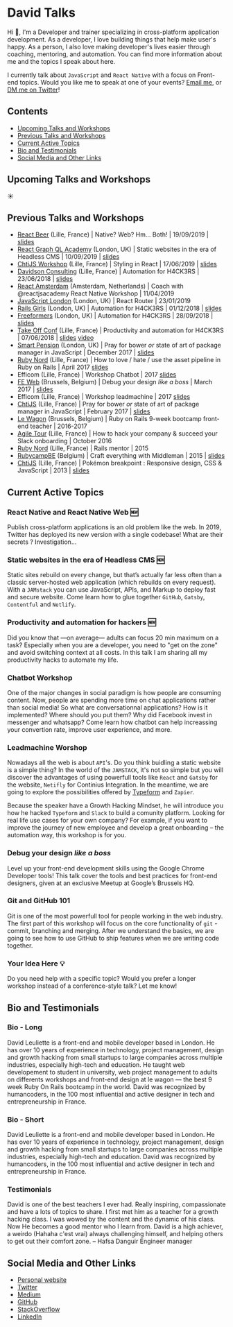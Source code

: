 # David Talks

Hi 👋,
I'm a Developer and trainer specializing in cross-platform application development.
As a developer, I love building things that help make user's happy.
As a person, I also love making developer's lives easier through coaching, mentoring, and automation.
You can find more information about me and the topics I speak about here.

I currently talk about `JavaScript` and `React Native` with a focus on Front-end topics.
Would you like me to speak at one of your events? <a href="mailto:dleuliette@gmail.com">Email me</a>, or [DM me on Twitter](https://twitter.com/flexbox_)!

## Contents

- [Upcoming Talks and Workshops](#upcoming-talks-and-workshops)
- [Previous Talks and Workshops](#previous-talks-and-workshops)
- [Current Active Topics](#current-active-topics)
- [Bio and Testimonials](#bio-and-testimonials)
- [Social Media and Other Links](#social-media-and-other-links)

## Upcoming Talks and Workshops

☀️

## Previous Talks and Workshops

- [React Beer](https://reactbeerlille.org/) (Lille, France) | Native? Web? Hm... Both! | 19/09/2019  | [slides](http://bit.ly/david-gatsby)
- [React Graph QL Academy](https://reactgraphql.academy/community/meetups/5d398273b809c0500a3f3434/) (London, UK) | Static websites in the era of Headless CMS | 10/09/2019 | [slides](http://bit.ly/david-gatsby)
- [ChtiJS Workshop](http://chtijs.francejs.org/) (Lille, France) | Styling in React | 17/06/2019 | [slides](https://reactgraphql.academy/react/styling-in-react)
- [Davidson Consulting](https://www.davidson.fr/) (Lille, France) | Automation for H4CK3RS | 23/06/2018 | [slides](http://bit.ly/automation-part1)
- [React Amsterdam](https://react.amsterdam/) (Amsterdam, Netherlands) | Coach with @reactjsacademy React Native Workshop | 11/04/2019
- [JavaScript London](https://www.meetup.com/JavaScript-London/) (London, UK) | React Router | 23/01/2019
- [Rails Girls](https://railsgirls.london/) (London, UK) | Automation for H4CK3RS | 01/12/2018 | [slides](http://bit.ly/automation-part1)
- [Freeformers](https://freeformers.com/) (London, UK) | Automation for H4CK3RS | 28/09/2018 | [slides](http://bit.ly/automation-part1)
- [Take Off Conf](http://takeoffconf.com/) (Lille, France) | Productivity and automation for H4CK3RS | 07/06/2018 | [slides](http://bit.ly/automation-hacker) [video](https://www.youtube.com/watch?v=7_CAqtqEaeo)
- [Smart Pension](https://autoenrolment.co.uk/) (London, UK) | Pray for bower _or_ state of art of package manager in JavaScript | December 2017 | [slides](http://courses.davidl.fr/presentations/yarn/)
- [Ruby Nord](http://ruby-nord.org/en/) (Lille, France) | How to love / hate / use the asset pipeline in Ruby on Rails | April 2017 [slides](https://courses.davidl.fr/presentations/sprockets/)
- Efficom (Lille, France) | Workshop Chatbot | 2017 [slides](https://courses.davidl.fr/presentations/robotsinmarch/03-chatbot.html)
- [FE Web](https://www.feweb.be/) (Brussels, Belgium) | Debug your design _like a boss_ | March 2017 | [slides](http://courses.davidl.fr/presentations/devtools/)
- Efficom (Lille, France) | Workshop leadmachine | 2017 [slides](https://courses.davidl.fr/presentations/robotsinmarch/03-chatbot.html)
- [ChtiJS](http://chtijs.francejs.org/) (Lille, France) | Pray for bower _or_ state of art of package manager in JavaScript | February 2017 | [slides](http://courses.davidl.fr/presentations/yarn/)
- [Le Wagon](http://lewagon.com/) (Brussels, Belgium) | Ruby on Rails 9-week bootcamp front-end teacher | 2016-2017
- [Agile Tour](http://2017.agiletour-lille.org/) (Lille, France) | How to hack your company & succeed your Slack onboarding | October 2016
- [Ruby Nord](http://ruby-nord.org/en/) (Lille, France) | Rails mentor | 2015
- [RubycampBE](http://rubycamp.rubybelgium.be/) (Belgium) | Craft everything with Middleman | 2015 | [slides](http://courses.davidl.fr/presentations/middleman/)
- [ChtiJS](http://chtijs.francejs.org/) (Lille, France) | Pokémon breakpoint : Responsive design, CSS & JavaScript | 2013 | [slides](http://flexbox.github.io/pokemon-breakpoint-pres/#/)

## Current Active Topics

### React Native and React Native Web 🆕

Publish cross-platform applications is an old problem like the web. In 2019, Twitter has deployed its new version with a single codebase! What are their secrets ? Investigation…

### Static websites in the era of Headless CMS 🆕

Static sites rebuild on every change, but that’s actually far less often than a classic server-hosted web application (which rebuilds on every request). With a `JAMstack` you can use JavaScript, APIs, and Markup to deploy fast and secure website. Come learn how to glue together `GitHub`, `Gatsby`, `Contentful` and `Netlify`.

### Productivity and automation for hackers 🆕

Did you know that —on average— adults can focus 20 min maximum on a task? Especially when you are a developer, you need to "get on the zone" and avoid switching context at all costs. In this talk I am sharing all my productivity hacks to automate my life.

### Chatbot Workshop

One of the major changes in social paradigm is how people are consuming content. Now, people are spending more time on chat applications rather than social media! So what are conversationnal applications? How is it implemented? Where should you put them? Why did Facebook invest in messenger and whatsapp? Come learn how chatbot can help increassing your convertion rate, improve user experience, and more.

### Leadmachine Worshop

Nowadays all the web is about `API`'s. Do you think buidling a static website is a simple thing?
In the world of the `JAMSTACK`, it's not so simple but you will discover the advantages of using powerfull tools like `React` and `Gatsby` for the website, `Netifly` for Continius Integration. In the meantime, we are going to explore the possibilities offered by [Typeform](http://referral.typeform.com/mzclYBD) and `Zapier`.

Because the speaker have a Growth Hacking Mindset, he will introduce you how he hacked `Typeform` and `Slack` to build a comunity platform.
Looking for real life use cases for your own company? For example, if you want to improve the journey of new employee and develop a great onboarding – the automation way, this workshop is for you.

### Debug your design _like a boss_

Level up your front-end development skills using the Google Chrome Developer tools!
This talk cover the tools and best practices for front-end designers, given at an exclusive Meetup at Google’s Brussels HQ.

### Git and GitHub 101

Git is one of the most powerfull tool for people working in the web industry. The first part of this workshop will focus on the core functionality of `git` - commit, branching and merging. After we understand the basics, we are going to see how to use GitHub to ship features when we are writing code together.

### Your Idea Here 💡

Do you need help with a specific topic? Would you prefer a longer workshop instead of a conference-style talk? Let me know!

## Bio and Testimonials

### Bio - Long

David Leuliette is a front-end and mobile developer based in London. He has over 10 years of experience in technology, project management, design and growth hacking from small startups to large companies across multiple industries, especially high-tech and education. He taught web developement to student in university, web project management to adults on differents workshops and front-end design at le wagon — the best 9 week Ruby On Rails bootcamp in the world. David was recognized by humancoders, in the 100 most influential and active designer in tech and entrepreneurship in France.

### Bio - Short

David Leuliette is a front-end and mobile developer based in London. He has over 10 years of experience in technology, project management, design and growth hacking from small startups to large companies across multiple industries, especially high-tech and education. David was recognized by humancoders, in the 100 most influential and active designer in tech and entrepreneurship in France.

### Testimonials

David is one of the best teachers I ever had. Really inspiring, compassionate and have a lots of topics to share. I first met him as a teacher for a growth hacking class. I was wowed by the content and the dynamic of his class. Now He becomes a good mentor who I learn from. David is a high achiever, a weirdo (Hahaha c'est vrai) always challenging himself, and helping others to get out their comfort zone.
– Hafsa Danguir Engineer manager

## Social Media and Other Links

- [Personal website](https://davidl.fr)
- [Twitter](https://twitter.com/flexbox_)
- [Medium](https://medium.com/@flexbox)
- [GitHub](https://github.com/flexbox)
- [StackOverflow](https://stackoverflow.com/users/4589729/david-leuliette?tab=profile)
- [LinkedIn](https://www.linkedin.com/in/david-leuliette-456701121)
